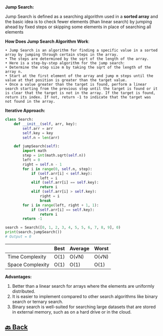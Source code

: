 **Jump Search:**

Jump Search is defined as a searching algorithm used in a **sorted array** and the basic idea is to check fewer elements (than linear search) by jumping ahead by fixed steps or skipping some elements in place of searching all elements

**How Does Jump Search Algorithm Work**:

    • Jump Search is an algorithm for finding a specific value in a sorted array by jumping through certain steps in the array.
    • The steps are determined by the sqrt of the length of the array.
    • Here is a step-by-step algorithm for the jump search:
    • Determine the step size m by taking the sqrt of the length of the array n.
    • Start at the first element of the array and jump m steps until the value at that position is greater than the target value.
    • Once a value greater than the target is found, perform a linear search starting from the previous step until the target is found or it is clear that the target is not in the array. If the target is found, return its index. If not, return -1 to indicate that the target was not found in the array.

**Iterative Approach:**

```python
class Search:
    def __init__(self, arr, key):
        self.arr = arr
        self.key = key
        self.n = len(arr)

    def jumpSearch(self):
        import math
        step = int(math.sqrt(self.n))
        left = 0
        right = self.n - 1
        for i in range(0, self.n, step):
            if (self.arr[i] < self.key):
                left = i
            elif (self.arr[i] == self.key):
                return i
            elif (self.arr[i] > self.key):
                right = i
                break
        for i in range(left, right + 1, 1):
            if (self.arr[i] == self.key):
                return i
        return -1

search = Search([0, 1, 2, 3, 4, 5, 5, 6, 7, 8, 9], 0)
print(search.jumpSearch())
# Output = 0
```

|                  | Best | Average | Worst |
| ---------------- | ---- | ------- | ----- |
| Time Complexity  | O(1) | O(√N)   | O(√N) |
| Space Complexity | O(1) | O(1)    | O(1)  |

**Advantages:**

1. Better than a linear search for arrays where the elements are uniformly distributed. </br>
2. It is easier to implement compared to other search algorithms like binary search or ternary search. </br>
3. Binary search is well-suited for searching large datasets that are stored in external memory, such as on a hard drive or in the cloud. </br>


<h2><a href="https://github.com/sanjay9616/data-structure-and-alogrithms/blob/master/Searching/README.md"> 🔙 Back</a></h2>